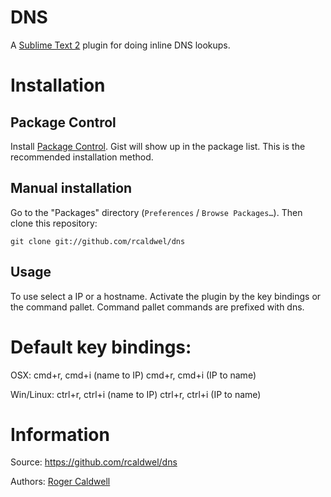 # DNS

A [Sublime Text 2](http://www.sublimetext.com/) plugin for doing inline DNS lookups.

# Installation

## Package Control

Install [Package Control](http://wbond.net/sublime_packages/package_control). Gist will show up in the package list. This is the recommended installation method.

## Manual installation

Go to the "Packages" directory (`Preferences` / `Browse Packages…`). Then clone this repository:

    git clone git://github.com/rcaldwel/dns


## Usage

To use select a IP or a hostname.  Activate the plugin by the key bindings
or the command pallet.  Command pallet commands are prefixed with dns.




# Default key bindings:
OSX:
cmd+r, cmd+i (name to IP)
cmd+r, cmd+i (IP to name)

Win/Linux:
ctrl+r, ctrl+i (name to IP)
ctrl+r, ctrl+i (IP to name)



# Information

Source: https://github.com/rcaldwel/dns

Authors: [Roger Caldwell](https://github.com/rcaldwel/)
